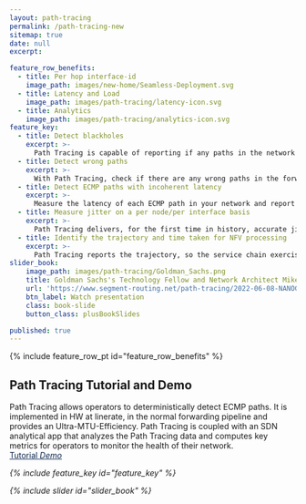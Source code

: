 ```yaml
---
layout: path-tracing
permalink: /path-tracing-new
sitemap: true
date: null
excerpt:

feature_row_benefits: 
  - title: Per hop interface-id
    image_path: images/new-home/Seamless-Deployment.svg
  - title: Latency and Load
    image_path: images/path-tracing/latency-icon.svg
  - title: Analytics
    image_path: images/path-tracing/analytics-icon.svg
feature_key: 
  - title: Detect blackholes
    excerpt: >-
      Path Tracing is capable of reporting if any paths in the network are blackholing the trafic. 
  - title: Detect wrong paths
    excerpt: >-
      With Path Tracing, check if there are any wrong paths in the forwarding that do not match the control plane. 
  - title: Detect ECMP paths with incoherent latency
    excerpt: >-
      Measure the latency of each ECMP path in your network and report any path with a non-coherent latency with respect to the others. 
  - title: Measure jitter on a per node/per interface basis
    excerpt: >-
      Path Tracing delivers, for the first time in history, accurate jitter measurements in the WAN!
  - title: Identify the trajectory and time taken for NFV processing
    excerpt: >-
      Path Tracing reports the trajectory, so the service chain exercised by the packets, and the time taken overall to execute that service chain.
slider_book:
    image_path: images/path-tracing/Goldman_Sachs.png
    title: Goldman Sachs's Technology Fellow and Network Architect Mike Valentine presents Path Tracing at NANOG85
    url: 'https://www.segment-routing.net/path-tracing/2022-06-08-NANOG85-path-tracing/'
    btn_label: Watch presentation
    class: book-slide
    button_class: plusBookSlides

published: true
---
```

{% include feature_row_pt id="feature_row_benefits" %}
<div style="clear: both;"></div>

<div class="feature-keys">
  <div class="container feature-keys-content">
    <h2 class="section-title white">Path Tracing Tutorial and Demo</h2>
    <div class="section-description white">
Path Tracing allows operators to deterministically detect ECMP paths. It is implemented in HW at linerate, in the normal forwarding pipeline and provides an Ultra-MTU-Efficiency. 
Path Tracing is coupled with an SDN analytical app that analyzes the Path Tracing data and computes key metrics for operators to monitor the health of their network.  
    </div>
    <div class="discover-tech">
      <div class="discover-tech-content-block">
        <div class="descover-tech-links">
          <a style="color:#0D274D" href="{{ 'path-tracing/pt-tutorial' | base_url }}" class="discover-tech-link-pt color">Tutorial <i class="fas fa-arrow-circle-right"><i><a>
          <a style="color:#0D274D" href="{{ 'path-tracing/pt-tutorial' | base_url }}" class="discover-tech-link-pt color">Demo <i class="fas fa-arrow-circle-right"><i><a>
        </div>
      </div>
    </div>
  </div>
</div>

{% include feature_key id="feature_key" %}

{% include slider id="slider_book" %}

<div style="clear: both;"></div>

